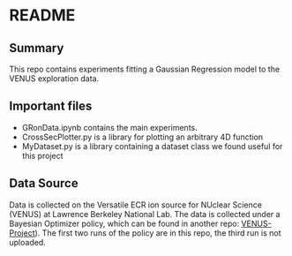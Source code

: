 # README
## Summary
This repo contains experiments fitting a Gaussian Regression model to the VENUS exploration data.
## Important files
- GRonData.ipynb contains the main experiments.
- CrossSecPlotter.py is a library for plotting an arbitrary 4D function
- MyDataset.py is a library containing a dataset class we found useful for this project

## Data Source
Data is collected on the Versatile ECR ion source for NUclear Science (VENUS) at Lawrence Berkeley National Lab. The data is collected under a Bayesian Optimizer policy, which can be found in another repo: [VENUS-Project](https://github.com/yubinhu/VENUS-Project)). The first two runs of the policy are in this repo, the third run is not uploaded. 
